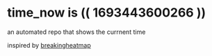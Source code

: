 # time_now is (( 1693443600266 ))

an automated repo that shows the currnent time

inspired by [breakingheatmap](https://github.com/breakingheatmap/breakingheatmap)